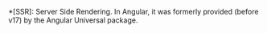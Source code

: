 \*[SSR]: Server Side Rendering. In Angular, it was formerly provided (before v17) by the Angular Universal package.
